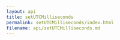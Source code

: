 ```yaml
---
layout: api
title: setUTCMilliseconds
permalink: setUTCMilliseconds/index.html
filename: api/setUTCMilliseconds.md
---
```

